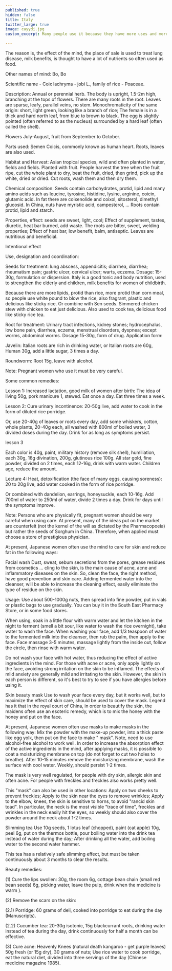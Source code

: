 ```yaml
---
published: true
hidden: false
title: Italy
twitter_large: true
image: cayydi.jpg
custom_excerpt: Many people use it because they have more uses and more nutrients than gao.

---
```


The reason is, the effect of the mind, the place of sale is used to treat lung disease, milk benefits, is thought to have a lot of nutrients so often used as food.

Other names of mind: Bo, Bo

Scientific name - Coix lachryma - jobi L., family of rice - Poaceae.

Description: Annual or perennial herb. The body is upright, 1.5-2m high, branching at the tops of flowers. There are many roots in the root. Leaves are sparse, leafy, parallel veins, no stem. Monochromaticity of the same origin: short, light green, looking like a branch of rice; The female is in a thick and hard north leaf, from blue to brown to black. The egg is slightly pointed (often referred to as the nucleus) surrounded by a hard leaf (often called the shell).

Flowers July-August, fruit from September to October.

Parts used: Semen Coicis, commonly known as human heart. Roots, leaves are also used.

Habitat and Harvest: Asian tropical species, wild and often planted in water, fields and fields. Planted with fruit. People harvest the tree when the fruit ripe, cut the whole plant to dry, beat the fruit, dried, then grind, pick up the white, dried or dried. Cut roots, wash them and then dry them.

Chemical composition: Seeds contain carbohydrates, protid, lipid and many amino acids such as leucine, tyrosine, histidine, lysine, arginine, coicin, glutamic acid. In fat there are coixenolide and coixol, sitosterol, dimethyl glucosid. In China, nuts have myristic acid, campesterol, ... Roots contain protid, lipid and starch.

Properties, effect: seeds are sweet, light, cool; Effect of supplement, tastes, diuretic, heat bar burned, add waste. The roots are bitter, sweet, welding properties; Effect of heat bar, low benefit, balm, antiseptic. Leaves are nutritious and beneficial.

Intentional effect

Use, designation and coordination:

Seeds for treatment: lung abscess, appendicitis; diarrhea, diarrhea; rheumatism pain; gastric ulcer, cervical ulcer; warts, eczema. Dosage: 15-30g, formulation or dispersion.
Italy is a good tonic and body nutrition, used to strengthen the elderly and children, milk benefits for women of childbirth.

Because there are more lipids, protid than rice, more protid than corn meal, so people use white pound to blow the rice, also fragrant, plastic and delicious like sticky rice. Or combine with Sen seeds. Simmered chicken stew with chicken to eat just delicious. Also used to cook tea, delicious food like sticky rice tea.

Root for treatment: Urinary tract infections, kidney stones; hydrocephalus, low bone pain, diarrhea, eczema, menstrual disorders, dyspnea; except worms, abdominal worms. Dosage 15-30g, form of drug.
Application form:

Javelin: Italian roots are rich in drinking water, or Italian roots are 60g, Human 30g, add a little sugar, 3 times a day.

Roundworm: Root 15g, leave with alcohol.

Note: Pregnant women who use it must be very careful.

Some common remedies:

Lesson 1: Increased lactation, good milk of women after birth: The idea of ​​living 50g, pork manicure 1, stewed. Eat once a day. Eat three times a week.

Lesson 2: Cure urinary incontinence: 20-50g live, add water to cook in the form of diluted rice porridge.

Or, use 20-40g of leaves or roots every day, add some whiskers, cotton, whole plants, 20-40g each, all washed with 800ml of boiled water, 3 divided doses during the day. Drink for as long as symptoms persist.

lesson 3

Each color is 40g, paint, military history (remove silk shell), humiliation, each 30g, 16g divination, 200g, glutinous rice 100g. All star gold, fine powder, divided on 2 times, each 12-16g, drink with warm water. Children age, reduce the amount.

Lecture 4: Heat, detoxification (the face of many eggs, causing soreness): 20 to 20g live, add water cooked in the form of rice porridge.

Or combined with dandelion, earrings, honeysuckle, each 10-16g. Add 700ml of water to 250ml of water, divide 2 times a day. Drink for days until the symptoms improve.

Note: Persons who are physically fit, pregnant women should be very careful when using care. At present, many of the ideas put on the market are counterfeit (not the kernel of the will as dictated by the Pharmacopoeia) but rather the seeds of Sorghum in China. Therefore, when applied must choose a store of prestigious physician.

At present, Japanese women often use the mind to care for skin and reduce fat in the following ways:

Facial wash
Dust, sweat, sebum secretions from the pores, grease residues from cosmetics ... cling to the skin, is the main cause of acne, acne and inflammatory diseases on the skin. So, clean the face, the right method, have good prevention and skin care. Adding fermented water into the cleanser, will be able to increase the cleaning effect, easily eliminate the type of residue on the skin.

Usage: Use about 500-1000g nuts, then spread into fine powder, put in vials or plastic bags to use gradually. You can buy it in the South East Pharmacy Store, or in some food stores.

When using, soak in a little flour with warm water and let the kitchen in the night to ferment (smell a bit sour, like water to wash the rice overnight), take water to wash the face. When washing your face, add 1/3 teaspoon of water to the fermented milk into the cleanser, then rub the palm, then apply to the face. Face massage 3-5 minutes, massage lightly from the inside out, follow the circle, then rinse with warm water.

Do not wash your face with hot water, thus reducing the effect of active ingredients in the mind. For those with acne or acne, only apply lightly on the face, avoiding strong irritation on the skin to be inflamed. The effects of mild anxiety are generally mild and irritating to the skin. However, the skin in each person is different, so it's best to try to see if you have allergies before using it.

Skin beauty mask
Use to wash your face every day, but it works well, but to maximize the effect of skin care, should be used to cover the mask. Legend has it that in the royal court of China, in order to beautify the skin, the maidens often use an esoteric remedy, which is to mix the honey with the honey and put on the face.

At present, Japanese women often use masks to make masks in the following way: Mix the powder with the make-up powder, into a thick paste like egg yolk, then put on the face to make " mask". Note, need to use alcohol-free alcohol to work well. In order to increase the absorption effect of the active ingredients in the mind, after applying masks, it is possible to coat a moisturizing membrane on top (do not forget to cut two holes to breathe). After 10-15 minutes remove the moisturizing membrane, wash the surface with cool water. Weekly, should persist 1-2 times.

The mask is very well regulated, for people with dry skin, allergic skin and often acne. For people with freckles and freckles also works pretty well.

This "mask" can also be used in other locations: Apply on two cheeks to prevent freckles; Apply to the skin near the eyes to remove wrinkles; Apply to the elbow, knees, the skin is sensitive to horns, to avoid "rancid skin toad". In particular, the neck is the most visible "trace of time", freckles and wrinkles in the neck easily hit the eyes, so weekly should also cover the powder around the neck about 1-2 times.

Slimming tea
Use 10g seeds, 1 lotus leaf (chopped), paint (cat apple) 10g, peel 6g, put on the thermos bottle, pour boiling water into the drink tea instead of water during the day; After drinking all the water, add boiling water to the second water hammer.

This tea has a relatively safe slimming effect, but must be taken continuously about 3 months to clear the results.

Beauty remedies:

(1) Cure the lips swollen: 30g, the room 6g, cottage bean chain (small red bean seeds) 6g, picking water, leave the pulp, drink when the medicine is warm ).

(2) Remove the scars on the skin:

(2.1) Porridge: 60 grams of deli, cooked into porridge to eat during the day (Manuscripts).

(2.2) Cucumber tea: 20-30g isotonic, 15g blackcurrant roots, drinking water instead of tea during the day, drink continuously for half a month can be effective.

(3) Cure acne: Heavenly Knees (natural death kangaroo - get purple leaves) 50g fresh (or 15g dry), 30 grams of nuts; Use rice water to cook porridge, eat the natural diet, divided into three servings of the day (Chinese medicine magazine 1985).

